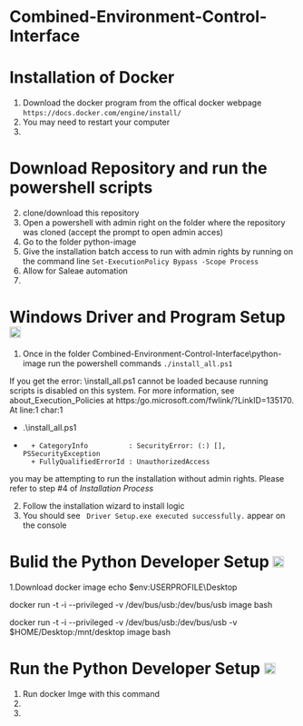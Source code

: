 # Combined-Environment-Control-Interface

# Installation of Docker
1. Download the docker program from the offical docker webpage ```https://docs.docker.com/engine/install/```
2. You may need to restart your computer
3. 
# Download Repository and run the powershell scripts
2. clone/download this repository
4. Open a powershell with admin right on the folder where the repository was cloned (accept the prompt to open admin acces)
5. Go to the folder python-image
6. Give the installation batch access to run with admin rights by running on the command line ```Set-ExecutionPolicy Bypass -Scope Process```
8. Allow for Saleae automation
9. 

# Windows Driver and Program Setup <img height=20 src="documentation/media/windows_logo.png"/>
1. Once in the folder Combined-Environment-Control-Interface\python-image run the powershell commands ``` ./install_all.ps1 ```

If you get the error:
\install_all.ps1 cannot be loaded 
because running scripts is disabled on this system. For more information, see about_Execution_Policies at https:/go.microsoft.com/fwlink/?LinkID=135170.
At line:1 char:1
+ .\install_all.ps1
+ ~~~~~~~~~~~~~~~~~
    + CategoryInfo          : SecurityError: (:) [], PSSecurityException
    + FullyQualifiedErrorId : UnauthorizedAccess

you may be attempting to run the installation without admin rights. Please refer to step #4 of _Installation Process_

2. Follow the installation wizard to install logic 
3. You should see ``` Driver Setup.exe executed successfully.``` appear on the console

# Bulid the Python Developer Setup <img height=20 src="documentation/media/docker_logo.png"/>
1.Download docker image
echo $env:USERPROFILE\Desktop

docker run -t -i --privileged -v /dev/bus/usb:/dev/bus/usb image bash

docker run -t -i --privileged -v /dev/bus/usb:/dev/bus/usb -v $HOME/Desktop:/mnt/desktop image bash


# Run the Python Developer Setup <img height=20 src="documentation/media/python_logo.png"/>
1. Run docker Imge with this command
2.
3.

